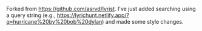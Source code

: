 Forked from https://github.com/asrvd/lyrist. I've just added searching using a query string (e.g., https://lyrichunt.netlify.app/?q=hurricane%20by%20bob%20dylan) and made some style changes.






